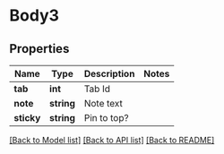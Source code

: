 # Body3

## Properties
Name | Type | Description | Notes
------------ | ------------- | ------------- | -------------
**tab** | **int** | Tab Id | 
**note** | **string** | Note text | 
**sticky** | **string** | Pin to top? | 

[[Back to Model list]](../../README.md#documentation-for-models) [[Back to API list]](../../README.md#documentation-for-api-endpoints) [[Back to README]](../../README.md)


